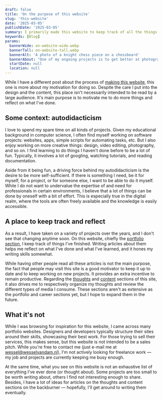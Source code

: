 ```yaml
---
draft: false
title: 'On the purpose of this website'
slug: 'this-website'
date: '2025-03-05'
publishDate: '2025-03-05'
summary: I primarily made this website to keep track of all the things I do, and to motivate me to do more things.
keywords: [Blog]
params:
  bannerWide: on-website-wide.webp
  bannerTall: on-website-tall.webp
  bannerAlt: 'A photo of a knight chess piece on a chessboard'
  bannerAbout: "One of my ongoing projects is to get better at photography and photo editing. When I got a fancy chess set from my parents, I practiced taking photos of it &mdash; this is one of the results. Getting better at chess is also on my list, but when my online play started to interfere with my productivity, I put it on hold. Autodidacticism is great, but at times I have a hard time getting my priorities straight."
  startDate: null
  location: null
---
```


While I have a different post about the process of [making this website](/portfolio/my-website), this one is more about my motivation for doing so. Despite the care I put into the design and the content, this place isn't necessarily intended to be read by a large audience. It's main purpose is to motivate me to do more things and reflect on what I've done.

## Some context: autodidacticism
I love to spend my spare time on all kinds of projects. Given my educational background in computer science, I often find myself working on software projects: websites, apps, simple scripts for automating tasks, etc. But I also enjoy working on more creative things: design, video editing, photography, and so on. I find learning to do things I haven't done before to be a lot of fun. Typically, it involves a lot of googling, watching tutorials, and reading documentation.

Aside from it being fun, a driving force behind my autodidacticism is the desire to be more self-sufficient. If there is something I need, be it for myself, for a project, or for someone else, I want to be able to do it myself. While I do not want to undervalue the expertise of and need for professionals in certain environments, I believe that a lot of things can be done by oneself with a bit of effort. This is especially true in the digital realm, where the tools are often freely available and the knowledge is easily accessible.

## A place to keep track and reflect
As a result, I have taken on a variety of projects over the years, and I don't see that changing anytime soon. On this website, chiefly the [portfolio section](/portfolio), I keep track of things I've finished. Writing articles about them helps me reflect on what I've done and what I've learned, and it hones my writing skills somewhat.

While having other people read all these articles is not the main purpose, the fact that people may visit this site is a good motivator to keep it up to date and to keep working on new projects. It provides an extra incentive to remain productive. Regarding the [thoughts](/thoughts) and [content](/content) sections of this site, it also drives me to respectively organize my thoughts and review the different types of media I consume. These sections aren't as extensive as the portfolio and career sections yet, but I hope to expand them in the future.

## What it's not
While I was browsing for inspiration for this website, I came across many portfolio websites. Designers and developers typically structure their sites around their skills, showcasing their best work. For those trying to sell their services, this makes sense, but this website is not intended to be a sales pitch. While you're free to contact me (just e-mail me at [wessel@wesselvandam.nl](mailto:wessel@wesselvandam.nl)), I'm not actively looking for freelance work &mdash; my job and projects are currently keeping me busy enough.

At the same time, what you see on this website is not an exhaustive list of everything I've ever done (or thought about). Some projects are too small to be worth writing about, others I find not interesting enough to share. Besides, I have a lot of ideas for articles on the thoughts and content sections on the backburner &mdash; hopefully, I'll get around to writing them eventually.

